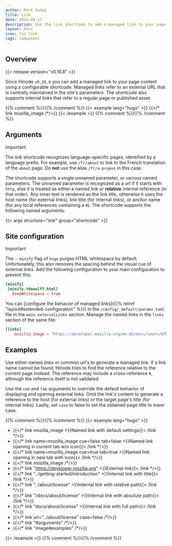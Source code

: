 ```yaml
---
author: Mark Dumay
title: Link
date: 2024-08-17
description: Use the link shortcode to add a managed link to your page content.
layout: docs
icon: fas link
tags: component
---
```


## Overview

{{< release version="v0.16.8" >}}

Since Hinode `v0.16.8` you can add a managed link to your page content using a configurable shortcode. Managed links refer to an external URL that is centrally maintained in the site's parameters. The shortcode also supports internal links that refer to a regular page or published asset.

{{% comment %}}<!-- markdownlint-disable MD037 -->{{% /comment %}}
{{< example lang="hugo" >}}
{{</* link mozilla_image /*/>}}
{{< /example >}}
{{% comment %}}<!-- markdownlint-enable MD037 -->{{% /comment %}}

## Arguments

> [!IMPORTANT]
> The link shortcode recognizes language-specific pages, identified by a language prefix. For example, use `/fr/about` to link to the French translation of the `about` page. Do **not** use the alias `/fr/a-propos` in this case.

The shortcode supports a single unnamed parameter, or various named parameters. The unnamed parameter is recognized as a url if it starts with `http`, else it is treated as either a named link or **relative** internal reference (in that order). Any inner text is rendered as the link title, otherwise it uses the host name (for external links), link title (for internal links), or anchor name (for any local references containing a `#`). The shortcode supports the following named arguments:

{{< args structure="link" group="shortcode" >}}

## Site configuration

> [!IMPORTANT]
> The `--minify` flag of `hugo` purges HTML whitespace by default. Unfortunately, this also removes the spacing behind the visual cue of external links. Add the following configuration to your main configuration to prevent this:
>
>```toml
>[minify]
>  [minify.tdewolff.html]
>    keepWhitespace = true
>```

You can [configure the behavior of managed links]({{% relref "layout#extended-configuration" %}}) in the `/config/_default/params.toml` file in the `main.externalLinks` section. Manage the named links in the `links` section of the same file:

```toml
[links]
    mozilla_image = "https://developer.mozilla.org/en-US/docs/Learn/HTML/Multimedia_and_embedding/Responsive_images"
```

## Examples

Use either named links or common url's to generate a managed link. If a link name cannot be found, Hinode tries to find the reference relative to the current page instead. The reference may include a cross-reference `#`, although the reference itself is not validated.

Use the `cue` and `tab` arguments to override the default behavior of displaying and opening external links. Omit the link's content to generate a reference to the host (for external links) or the target page's title (for internal links). Lastly, set `case` to false to set the obtained page title to lower case.

{{% comment %}}<!-- markdownlint-disable MD037 -->{{% /comment %}}
{{< example lang="hugo" >}}

- {{</* link mozilla_image >}}Named link with default settings{{< /link */>}}
- {{</* link name=mozilla_image cue=false tab=false >}}Named link opening in current tab w/o icon{{< /link */>}}
- {{</* link name=mozilla_image cue=true tab=true >}}Named link opening in new tab with icon{{< /link */>}}
- {{</* link mozilla_image /*/>}}
- {{</* link "https://developer.mozilla.org" >}}External link{{< /link */>}}
- {{</* link "../getting-started/introduction" >}}Internal link with title{{< /link */>}}
- {{</* link "../about/license" >}}Internal link with relative path{{< /link */>}}
- {{</* link "/docs/about/license" >}}Internal link with absolute path{{< /link */>}}
- {{</* link "docs/about/license" >}}Internal link with full path{{< /link */>}}
- {{</* link url="../about/license" case=false /*/>}}
- {{</* link "#arguments" /*/>}}
- {{</* link "image#examples" /*/>}}

{{< /example >}}
{{% comment %}}<!-- markdownlint-enable MD037 -->{{% /comment %}}
